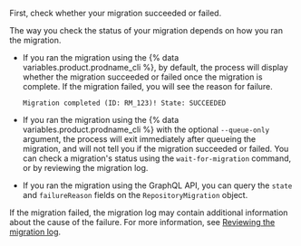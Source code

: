 First, check whether your migration succeeded or failed.

The way you check the status of your migration depends on how you ran the migration.

* If you ran the migration using the {% data variables.product.prodname_cli %}, by default, the process will display whether the migration succeeded or failed once the migration is complete. If the migration failed, you will see the reason for failure.

  ```text
  Migration completed (ID: RM_123)! State: SUCCEEDED
  ```

* If you ran the migration using the {% data variables.product.prodname_cli %} with the optional `--queue-only` argument, the process will exit immediately after queueing the migration, and will not tell you if the migration succeeded or failed. You can check a migration's status using the `wait-for-migration` command, or by reviewing the migration log.
* If you ran the migration using the GraphQL API, you can query the `state` and `failureReason` fields on the `RepositoryMigration` object.

If the migration failed, the migration log may contain additional information about the cause of the failure. For more information, see [Reviewing the migration log](#reviewing-the-migration-log).
